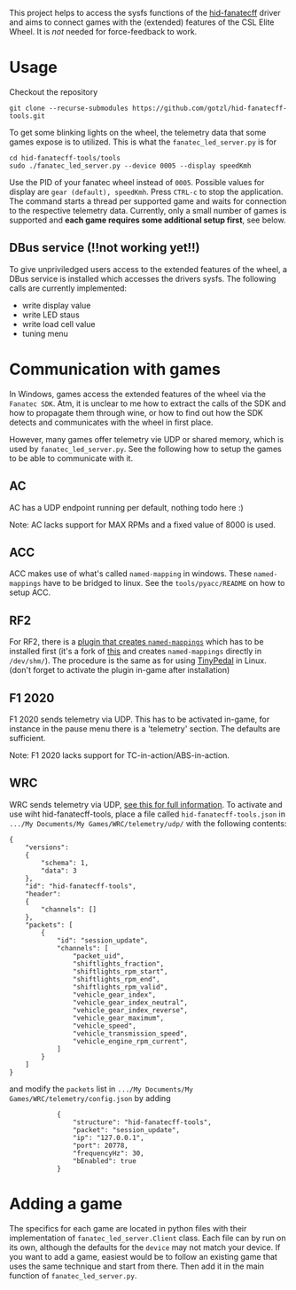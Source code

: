 This project helps to access the sysfs functions of the [hid-fanatecff](https://github.com/gotzl/hid-fanatecff) driver and aims to connect games with the (extended) features of the CSL Elite Wheel. It is *not* needed for force-feedback to work.


# Usage
Checkout the repository
```
git clone --recurse-submodules https://github.com/gotzl/hid-fanatecff-tools.git 
```

To get some blinking lights on the wheel, the telemetry data that some games expose is to utilized. This is what the `fanatec_led_server.py` is for
```
cd hid-fanatecff-tools/tools
sudo ./fanatec_led_server.py --device 0005 --display speedKmh
```
Use the PID of your fanatec wheel instead of `0005`. Possible values for display are `gear (default), speedKmh`.
Press `CTRL-c` to stop the application.
The command starts a thread per supported game and waits for connection to the respective telemetry data. Currently, only a small number of games is supported and **each game requires some additional setup first**, see below.


## DBus service (!!not working yet!!)
To give unpriviledged users access to the extended features of the wheel, a DBus service is installed which accesses the drivers sysfs.
The following calls are currently implemented:
* write display value
* write LED staus
* write load cell value
* tuning menu


# Communication with games
In Windows, games access the extended features of the wheel via the `Fanatec SDK`. Atm, it is unclear to me how to extract the calls of the SDK and how to propagate them through wine, or how to find out how the SDK detects and communicates with the wheel in first place.

However, many games offer telemetry vie UDP or shared memory, which is used by `fanatec_led_server.py`. See the following how to setup the games to be able to communicate with it.

## AC
AC has a UDP endpoint running per default, nothing todo here :)

Note: AC lacks support for MAX RPMs and a fixed value of 8000 is used.

## ACC
ACC makes use of what's called `named-mapping` in windows. These `named-mappings` have to be bridged to linux. See the `tools/pyacc/README` on how to setup ACC.

## RF2
For RF2, there is a [plugin that creates `named-mappings`](https://github.com/schlegp/rF2SharedMemoryMapPlugin_Wine/blob/master/build) which has to be installed first (it's a fork of [this](https://forum.studio-397.com/index.php?threads/rf2-shared-memory-tools-for-developers.54282/) and creates `named-mappings` directly in `/dev/shm/`). The procedure is the same as for using [TinyPedal](https://github.com/s-victor/TinyPedal) in Linux. (don't forget to activate the plugin in-game after installation)

## F1 2020
F1 2020 sends telemetry via UDP. This has to be activated in-game, for instance in the pause menu there is a 'telemetry' section. The defaults are sufficient.

Note: F1 2020 lacks support for TC-in-action/ABS-in-action.

## WRC
WRC sends telemetry via UDP, [see this for full information](https://answers.ea.com/t5/Guides-Documentation/EA-SPORTS-WRC-How-to-use-User-Datagram-Protocol-UDP-on-PC/m-p/13178407/thread-id/1).
To activate and use wiht hid-fanatecff-tools, place a file called `hid-fanatecff-tools.json` in `.../My Documents/My Games/WRC/telemetry/udp/` with the following contents:
```
{
	"versions":
	{
		"schema": 1,
		"data": 3
	},
	"id": "hid-fanatecff-tools",
	"header":
	{
		"channels": []
	},
	"packets": [
		{
			"id": "session_update",
			"channels": [
				"packet_uid",
				"shiftlights_fraction",
				"shiftlights_rpm_start",
				"shiftlights_rpm_end",
				"shiftlights_rpm_valid",
				"vehicle_gear_index",
				"vehicle_gear_index_neutral",
				"vehicle_gear_index_reverse",
				"vehicle_gear_maximum",
				"vehicle_speed",
				"vehicle_transmission_speed",
				"vehicle_engine_rpm_current",
			]
		}
	]
}
```
and modify the `packets` list in `.../My Documents/My Games/WRC/telemetry/config.json` by adding
```
			{
				"structure": "hid-fanatecff-tools",
				"packet": "session_update",
				"ip": "127.0.0.1",
				"port": 20778,
				"frequencyHz": 30,
				"bEnabled": true
			}
```


# Adding a game
The specifics for each game are located in python files with their implementation of `fanatec_led_server.Client` class. Each file can by run on its own, although the defaults for the `device` may not match your device.
If you want to add a game, easiest would be to follow an existing game that uses the same technique and start from there. Then add it in the main function of `fanatec_led_server.py`. 

